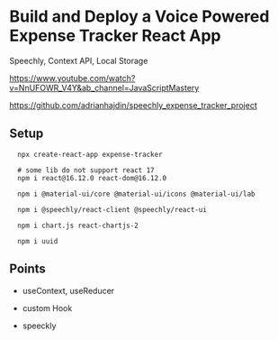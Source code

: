 # Build and Deploy a Voice Powered Expense Tracker React App 
  
  Speechly, Context API, Local Storage

https://www.youtube.com/watch?v=NnUFOWR_V4Y&ab_channel=JavaScriptMastery

https://github.com/adrianhajdin/speechly_expense_tracker_project

## Setup
```
  npx create-react-app expense-tracker

  # some lib do not support react 17
  npm i react@16.12.0 react-dom@16.12.0

  npm i @material-ui/core @material-ui/icons @material-ui/lab

  npm i @speechly/react-client @speechly/react-ui

  npm i chart.js react-chartjs-2 

  npm i uuid
```


## Points
- useContext, useReducer

- custom Hook

- speeckly